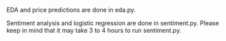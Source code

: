 EDA and price predictions are done in eda.py.

Sentiment analysis and logistic regression are done in sentiment.py.
Please keep in mind that it may take 3 to 4 hours to run sentiment.py. 

